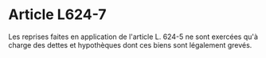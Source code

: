 # Article L624-7

Les reprises faites en application de l'article L. 624-5 ne sont exercées qu'à charge des dettes et hypothèques dont ces biens sont légalement grevés.
